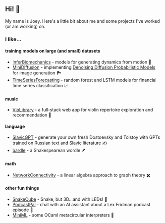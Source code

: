 ## Hi! 🐒

My name is Joey. Here's a little bit about me and some projects I've worked (or am working) on.
### I like...

#### training models on large (and small) datasets
- [InferBiomechanics](https://github.com/jbejjani2022/InferBiomechanics.git) - models for generating dynamics from motion 🦵
- [MiniDiffusion](https://github.com/jbejjani2022/MiniDiffusion.git) - implementing [Denoising Diffusion Probabilistic Models](https://arxiv.org/abs/2006.11239) for image generation 🏞️
- [TimeSeriesForecasting](https://github.com/jbejjani2022/TimeSeriesForecasting.git) - random forest and LSTM models for financial time series classification 📈

#### music
- [VioLibrary](https://github.com/jbejjani2022/VioLibrary.git) - a full-stack web app for violin repertoire exploration and recommendation 🎻

#### language
- [SlavicGPT](https://github.com/jbejjani2022/SlavicGPT.git) - generate your own fresh Dostoevsky and Tolstoy with GPTs trained on Russian text and Slavic literature ✍️
- [bardle](https://jbejjani2022.github.io/bardle/) - a Shakespearean wordle 🪶

#### math
- [NetworkConnectivity](https://github.com/jbejjani2022/NetworkConnectivity.git) - a linear algebra approach to graph theory ✖️

#### other fun things
- [SnakeCube](https://github.com/jbejjani2022/SnakeCube.git) - Snake, but 3D...and with LEDs! 🐍
- [PodcastPal](https://github.com/jbejjani2022/PodcastPal.git) - chat with an AI assistant about a Lex Fridman podcast episode 🤖
- [MiniML](https://github.com/jbejjani2022/MiniML.git) - some OCaml metacircular interpreters 🐪

<!--
**jbejjani2022/jbejjani2022** is a ✨ _special_ ✨ repository because its `README.md` (this file) appears on your GitHub profile.

Here are some ideas to get you started:

- 🔭 I’m currently working on ...
- 🌱 I’m currently learning ...
- 👯 I’m looking to collaborate on ...
- 🤔 I’m looking for help with ...
- 💬 Ask me about ...
- 📫 How to reach me: ...
- 😄 Pronouns: ...
- ⚡ Fun fact: ...
-->
